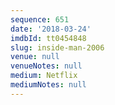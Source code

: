 ```yaml
---
sequence: 651
date: '2018-03-24'
imdbId: tt0454848
slug: inside-man-2006
venue: null
venueNotes: null
medium: Netflix
mediumNotes: null
---
```



